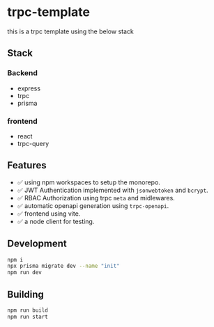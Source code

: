# trpc-template
this is a trpc template using the below stack
## Stack
### Backend
- express
- trpc
- prisma
### frontend
- react
- trpc-query

## Features
- ✅ using npm workspaces to setup the monorepo.
- ✅ JWT Authentication implemented with `jsonwebtoken` and `bcrypt`.
- ✅ RBAC Authorization using trpc `meta` and midlewares.
- ✅ automatic openapi generation using `trpc-openapi`.
- ✅ frontend using vite.
- ✅ a node client for testing.


## Development

```bash
npm i
npx prisma migrate dev --name "init"
npm run dev
```
## Building

```bash
npm run build
npm run start
```
